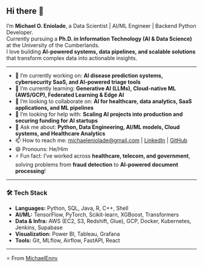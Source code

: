 ## Hi there 👋

<!--
**MichaelEnny/MichaelEnny** is a ✨ _special_ ✨ repository because its `README.md` (this file) appears on your GitHub profile.
-->

I’m **Michael O. Eniolade**, a Data Scientist | AI/ML Engineer | Backend Python Developer.  
Currently pursuing a **Ph.D. in Information Technology (AI & Data Science)** at the University of the Cumberlands.  
I love building **AI-powered systems, data pipelines, and scalable solutions** that transform complex data into actionable insights.  

---

- 🔭 I’m currently working on: **AI disease prediction systems, cybersecurity SaaS, and AI-powered triage tools**  
- 🌱 I’m currently learning: **Generative AI (LLMs), Cloud-native ML (AWS/GCP), Federated Learning & Edge AI**  
- 👯 I’m looking to collaborate on: **AI for healthcare, data analytics, SaaS applications, and ML pipelines**  
- 🤔 I’m looking for help with: **Scaling AI projects into production and securing funding for AI startups**  
- 💬 Ask me about: **Python, Data Engineering, AI/ML models, Cloud systems, and Healthcare Analytics**  
- 📫 How to reach me: [michaeleniolade@gmail.com](mailto:michaeleniolade@gmail.com) | [LinkedIn](https://www.linkedin.com/in/michael-eniolade) | [GitHub](https://github.com/MichaelEnny)  
- 😄 Pronouns: He/Him  
- ⚡ Fun fact: I’ve worked across **healthcare, telecom, and government**, solving problems from **fraud detection** to **AI-powered document processing**!  

---

### 🛠️ Tech Stack
- **Languages:** Python, SQL, Java, R, C++, Shell  
- **AI/ML:** TensorFlow, PyTorch, Scikit-learn, XGBoost, Transformers  
- **Data & Infra:** AWS (EC2, S3, Redshift, Glue), GCP, Docker, Kubernetes, Jenkins, Supabase  
- **Visualization:** Power BI, Tableau, Grafana  
- **Tools:** Git, MLflow, Airflow, FastAPI, React  

---

⭐️ From [MichaelEnny](https://github.com/MichaelEnny)

